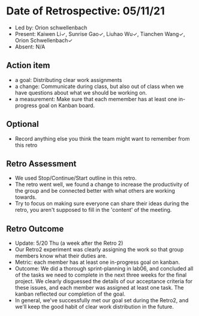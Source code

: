 # Date of Retrospective: 05/11/21

* Led by: Orion schwellenbach
* Present: Kaiwen Li✓, Sunrise Gao✓, Liuhao Wu✓, Tianchen Wang✓, Orion Schwellenbach✓
* Absent: N/A

## Action item

* a goal: Distributing clear work assignments
* a change: Communicate during class, but also out of class when we have questions about what we should be working on.
* a measurement: Make sure that each memember has at least one in-progress goal on Kanban board.

## Optional

* Record anything else you think the team might want to remember from this retro

## Retro Assessment

* We used Stop/Continue/Start outline in this retro.
* The retro went well, we found a change to increase the productivity of the group and be connected better with what others are working towards.
* Try to focus on making sure everyone can share their ideas during the retro, you aren't supposed to fill in the 'content' of the meeting.

## Retro Outcome
* Update: 5/20 Thu (a week after the Retro 2)
* Our Retro2 experiment was clearly assigning the work so that group members know what their duties are.
* Metric: each member has at least one in-progress goal on kanban.
* Outcome: We did a thorough sprint-planning in lab06, and concluded all of the tasks we need to complete in the next three weeks for the final project. We clearly disguessed the details of our acceptance criteria for these issues, and each member was assigned at least one task. The kanban reflected our completion of the goal.
* In general, we've successfully met our goal set during the Retro2, and we'll keep the good habit of clear work distribution in the future.
